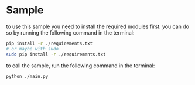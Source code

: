 # Sample

to use this sample you need to install the required modules first. you can do so by running the following command in the terminal:

```bash
pip install -r ./requirements.txt
# or maybe with sudo
sudo pip install -r ./requirements.txt
```

to call the sample, run the following command in the terminal:

```bash
python ./main.py
```
